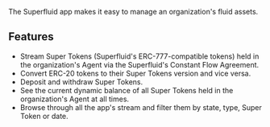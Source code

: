 The Superfluid app makes it easy to manage an organization's fluid assets.

## Features
- Stream Super Tokens (Superfluid's ERC-777-compatible tokens) held in the organization's Agent via the Superfluid's Constant Flow Agreement.
- Convert ERC-20 tokens to their Super Tokens version and vice versa.
- Deposit and withdraw Super Tokens.
- See the current dynamic balance of all Super Tokens held in the organization's Agent at all times.
- Browse through all the app's stream and filter them by state, type, Super Token or date.
